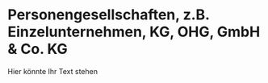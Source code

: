 # Personengesellschaften, z.B. Einzelunternehmen, KG, OHG, GmbH & Co. KG

Hier könnte Ihr Text stehen